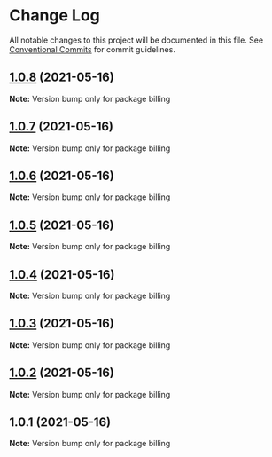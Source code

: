 # Change Log

All notable changes to this project will be documented in this file.
See [Conventional Commits](https://conventionalcommits.org) for commit guidelines.

## [1.0.8](https://github.com/yurikrupnik/mussia6/compare/billing@1.0.7...billing@1.0.8) (2021-05-16)

**Note:** Version bump only for package billing





## [1.0.7](https://github.com/yurikrupnik/mussia6/compare/billing@1.0.6...billing@1.0.7) (2021-05-16)

**Note:** Version bump only for package billing





## [1.0.6](https://github.com/yurikrupnik/mussia6/compare/billing@1.0.5...billing@1.0.6) (2021-05-16)

**Note:** Version bump only for package billing





## [1.0.5](https://github.com/yurikrupnik/mussia6/compare/billing@1.0.4...billing@1.0.5) (2021-05-16)

**Note:** Version bump only for package billing





## [1.0.4](https://github.com/yurikrupnik/mussia6/compare/billing@1.0.3...billing@1.0.4) (2021-05-16)

**Note:** Version bump only for package billing





## [1.0.3](https://github.com/yurikrupnik/mussia6/compare/billing@1.0.2...billing@1.0.3) (2021-05-16)

**Note:** Version bump only for package billing





## [1.0.2](https://github.com/yurikrupnik/mussia6/compare/billing@1.0.1...billing@1.0.2) (2021-05-16)

**Note:** Version bump only for package billing





## 1.0.1 (2021-05-16)

**Note:** Version bump only for package billing
